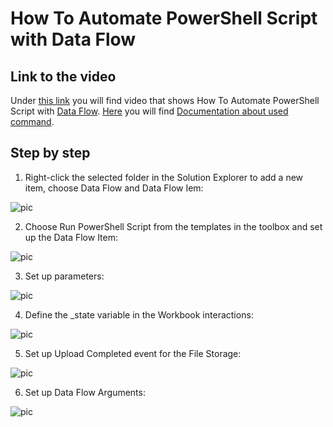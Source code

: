 
# How To Automate PowerShell Script with Data Flow


## Link to the video

Under [this link](https://profitbasedocs.blob.core.windows.net/videos/PowerShell%20-%20How%20To%20Automate%20Script%20with%20Data%20Flow.mp4) you will find video that shows How To Automate PowerShell Script with [Data Flow](../../dataflows/index.md). [Here](../commands.md) you will find [Documentation about used command](../commands.md).
<br/>


## Step by step


1. Right-click the selected folder in the Solution Explorer to add a new item, choose Data Flow and Data Flow Iem:

![pic](https://profitbasedocs.blob.core.windows.net/images/PSiDFht%20(1).png)

2. Choose Run PowerShell Script from the templates in the toolbox and set up the Data Flow Item:

![pic](https://profitbasedocs.blob.core.windows.net/images/PSiDFht%20(2).png)

3. Set up parameters:

![pic](https://profitbasedocs.blob.core.windows.net/images/PSiDFht%20(3).png)

4. Define the _state variable in the Workbook interactions:

![pic](https://profitbasedocs.blob.core.windows.net/images/PSiDFht%20(4).png)

5. Set up Upload Completed event for the File Storage:

![pic](https://profitbasedocs.blob.core.windows.net/images/PSiDFht%20(5).png)

6. Set up Data Flow Arguments:

![pic](https://profitbasedocs.blob.core.windows.net/images/PSiDFht%20(6).png)


<br/>